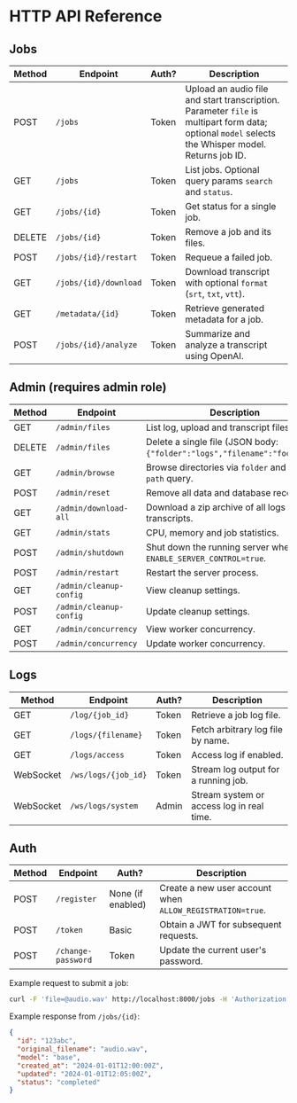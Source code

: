 # HTTP API Reference

## Jobs
| Method | Endpoint | Auth? | Description |
| --- | --- | --- | --- |
| POST | `/jobs` | Token | Upload an audio file and start transcription. Parameter `file` is multipart form data; optional `model` selects the Whisper model. Returns job ID. |
| GET | `/jobs` | Token | List jobs. Optional query params `search` and `status`. |
| GET | `/jobs/{id}` | Token | Get status for a single job. |
| DELETE | `/jobs/{id}` | Token | Remove a job and its files. |
| POST | `/jobs/{id}/restart` | Token | Requeue a failed job. |
| GET | `/jobs/{id}/download` | Token | Download transcript with optional `format` (`srt`, `txt`, `vtt`). |
| GET | `/metadata/{id}` | Token | Retrieve generated metadata for a job. |
| POST | `/jobs/{id}/analyze` | Token | Summarize and analyze a transcript using OpenAI. |

## Admin (requires admin role)
| Method | Endpoint | Description |
| --- | --- | --- |
| GET | `/admin/files` | List log, upload and transcript files. |
| DELETE | `/admin/files` | Delete a single file (JSON body: `{"folder":"logs","filename":"foo.log"}`). |
| GET | `/admin/browse` | Browse directories via `folder` and optional `path` query. |
| POST | `/admin/reset` | Remove all data and database records. |
| GET | `/admin/download-all` | Download a zip archive of all logs and transcripts. |
| GET | `/admin/stats` | CPU, memory and job statistics. |
| POST | `/admin/shutdown` | Shut down the running server when `ENABLE_SERVER_CONTROL=true`. |
| POST | `/admin/restart` | Restart the server process. |
| GET | `/admin/cleanup-config` | View cleanup settings. |
| POST | `/admin/cleanup-config` | Update cleanup settings. |
| GET | `/admin/concurrency` | View worker concurrency. |
| POST | `/admin/concurrency` | Update worker concurrency. |

## Logs
| Method | Endpoint | Auth? | Description |
| --- | --- | --- | --- |
| GET | `/log/{job_id}` | Token | Retrieve a job log file. |
| GET | `/logs/{filename}` | Token | Fetch arbitrary log file by name. |
| GET | `/logs/access` | Token | Access log if enabled. |
| WebSocket | `/ws/logs/{job_id}` | Token | Stream log output for a running job. |
| WebSocket | `/ws/logs/system` | Admin | Stream system or access log in real time. |

## Auth
| Method | Endpoint | Auth? | Description |
| --- | --- | --- | --- |
| POST | `/register` | None (if enabled) | Create a new user account when `ALLOW_REGISTRATION=true`. |
| POST | `/token` | Basic | Obtain a JWT for subsequent requests. |
| POST | `/change-password` | Token | Update the current user's password. |

Example request to submit a job:
```bash
curl -F 'file=@audio.wav' http://localhost:8000/jobs -H 'Authorization: Bearer <token>'
```
Example response from `/jobs/{id}`:
```json
{
  "id": "123abc",
  "original_filename": "audio.wav",
  "model": "base",
  "created_at": "2024-01-01T12:00:00Z",
  "updated": "2024-01-01T12:05:00Z",
  "status": "completed"
}
```
